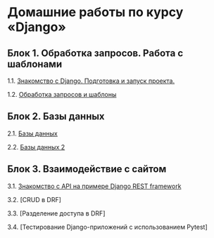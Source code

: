 # Домашние работы по курсу «Django»

## Блок 1. Обработка запросов. Работа с шаблонами

1.1. [Знакомство с Django. Подготовка и запуск проекта.](./first-project)

1.2. [Обработка запросов и шаблоны](./drf/1.2-requests-templates)

## Блок 2. Базы данных

2.1. [Базы данных](./drf/2.1-databases)

2.2. [Базы данных 2](./drf/2.2-databases-2)

## Блок 3. Взаимодействие с сайтом

3.1. [Знакомство с API на примере Django REST framework](./drf/3.1-drf-intro)

3.2. [CRUD в DRF]
<!--(./drf/3.2-crud)-->

3.3. [Разделение доступа в DRF]
<!--(./drf/3.3-permissions)-->

3.4. [Тестирование Django-приложений с использованием Pytest]
<!--(./drf/3.4-django-testing)-->
